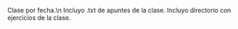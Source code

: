 Clase por fecha.\n
Incluyo .txt de apuntes de la clase.
Incluyo directorio con ejercicios de la clase.
